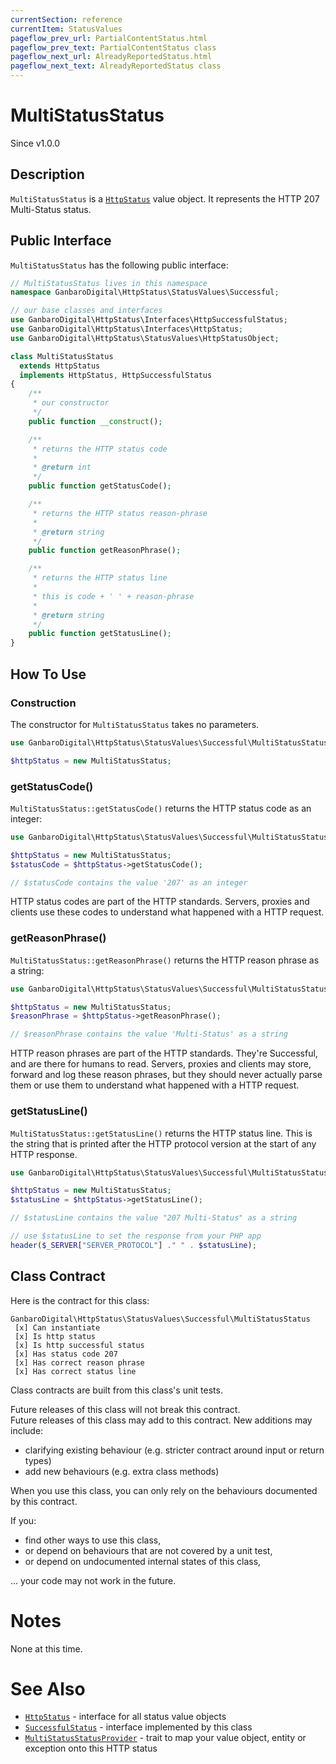```yaml
---
currentSection: reference
currentItem: StatusValues
pageflow_prev_url: PartialContentStatus.html
pageflow_prev_text: PartialContentStatus class
pageflow_next_url: AlreadyReportedStatus.html
pageflow_next_text: AlreadyReportedStatus class
---
```


# MultiStatusStatus

<div class="callout info">
Since v1.0.0
</div>

## Description

`MultiStatusStatus` is a [`HttpStatus`](../Interfaces/HttpStatus.html) value object. It represents the HTTP 207 Multi-Status status.

## Public Interface

`MultiStatusStatus` has the following public interface:

```php
// MultiStatusStatus lives in this namespace
namespace GanbaroDigital\HttpStatus\StatusValues\Successful;

// our base classes and interfaces
use GanbaroDigital\HttpStatus\Interfaces\HttpSuccessfulStatus;
use GanbaroDigital\HttpStatus\Interfaces\HttpStatus;
use GanbaroDigital\HttpStatus\StatusValues\HttpStatusObject;

class MultiStatusStatus
  extends HttpStatus
  implements HttpStatus, HttpSuccessfulStatus
{
    /**
     * our constructor
     */
    public function __construct();

    /**
     * returns the HTTP status code
     *
     * @return int
     */
    public function getStatusCode();

    /**
     * returns the HTTP status reason-phrase
     *
     * @return string
     */
    public function getReasonPhrase();

    /**
     * returns the HTTP status line
     *
     * this is code + ' ' + reason-phrase
     *
     * @return string
     */
    public function getStatusLine();
}
```

## How To Use

### Construction

The constructor for `MultiStatusStatus` takes no parameters.

```php
use GanbaroDigital\HttpStatus\StatusValues\Successful\MultiStatusStatus;

$httpStatus = new MultiStatusStatus;
```

### getStatusCode()

`MultiStatusStatus::getStatusCode()` returns the HTTP status code as an integer:

```php
use GanbaroDigital\HttpStatus\StatusValues\Successful\MultiStatusStatus;

$httpStatus = new MultiStatusStatus;
$statusCode = $httpStatus->getStatusCode();

// $statusCode contains the value '207' as an integer
```

HTTP status codes are part of the HTTP standards. Servers, proxies and clients use these codes to understand what happened with a HTTP request.

### getReasonPhrase()

`MultiStatusStatus::getReasonPhrase()` returns the HTTP reason phrase as a string:

```php
use GanbaroDigital\HttpStatus\StatusValues\Successful\MultiStatusStatus;

$httpStatus = new MultiStatusStatus;
$reasonPhrase = $httpStatus->getReasonPhrase();

// $reasonPhrase contains the value 'Multi-Status' as a string
```

HTTP reason phrases are part of the HTTP standards. They're Successful, and are there for humans to read. Servers, proxies and clients may store, forward and log these reason phrases, but they should never actually parse them or use them to understand what happened with a HTTP request.

### getStatusLine()

`MultiStatusStatus::getStatusLine()` returns the HTTP status line. This is the string that is printed after the HTTP protocol version at the start of any HTTP response.

```php
use GanbaroDigital\HttpStatus\StatusValues\Successful\MultiStatusStatus;

$httpStatus = new MultiStatusStatus;
$statusLine = $httpStatus->getStatusLine();

// $statusLine contains the value "207 Multi-Status" as a string

// use $statusLine to set the response from your PHP app
header($_SERVER["SERVER_PROTOCOL"] ." " . $statusLine);
```

## Class Contract

Here is the contract for this class:

    GanbaroDigital\HttpStatus\StatusValues\Successful\MultiStatusStatus
     [x] Can instantiate
     [x] Is http status
     [x] Is http successful status
     [x] Has status code 207
     [x] Has correct reason phrase
     [x] Has correct status line

Class contracts are built from this class's unit tests.

<div class="callout success">
Future releases of this class will not break this contract.
</div>

<div class="callout info" markdown="1">
Future releases of this class may add to this contract. New additions may include:

* clarifying existing behaviour (e.g. stricter contract around input or return types)
* add new behaviours (e.g. extra class methods)
</div>

<div class="callout warning" markdown="1">
When you use this class, you can only rely on the behaviours documented by this contract.

If you:

* find other ways to use this class,
* or depend on behaviours that are not covered by a unit test,
* or depend on undocumented internal states of this class,

... your code may not work in the future.
</div>

# Notes

None at this time.

# See Also

* [`HttpStatus`](../Interfaces/HttpStatus.html) - interface for all status value objects
* [`SuccessfulStatus`](SuccessfulStatus.html) - interface implemented by this class
* [`MultiStatusStatusProvider`](../StatusProviders/MultiStatusStatusProvider.html) - trait to map your value object, entity or exception onto this HTTP status
